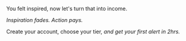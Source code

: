 You felt inspired\, now let\'s turn that into income\.

*Inspiration fades\. Action pays\.*

Create your account\, choose your tier\, *and get your first alert in 2hrs\.*